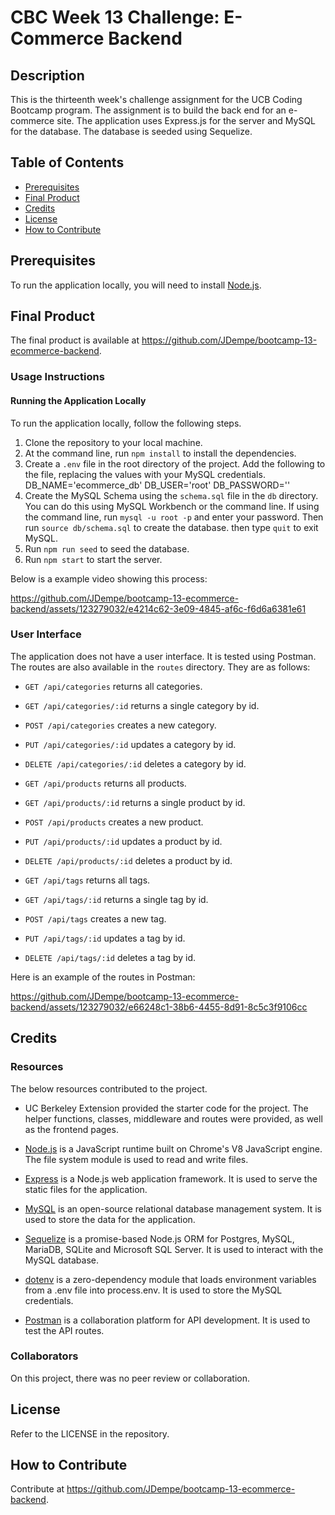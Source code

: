 # CBC Week 13 Challenge: E-Commerce Backend
## Description

This is the thirteenth week's challenge assignment for the UCB Coding Bootcamp program.  The assignment is to build the back end for an e-commerce site.  The application uses Express.js for the server and MySQL for the database.  The database is seeded using Sequelize.

## Table of Contents

- [Prerequisites](#prerequisites)
- [Final Product](#final-product)
- [Credits](#credits)
- [License](#license)
- [How to Contribute](#how-to-contribute)



## Prerequisites

To run the application locally, you will need to install [Node.js](https://nodejs.org/en/).

## Final Product

The final product is available at https://github.com/JDempe/bootcamp-13-ecommerce-backend.

### Usage Instructions

#### Running the Application Locally

To run the application locally, follow the following steps.

1. Clone the repository to your local machine.
2. At the command line, run `npm install` to install the dependencies.
3. Create a `.env` file in the root directory of the project.  Add the following to the file, replacing the values with your MySQL credentials.
   DB_NAME='ecommerce_db'
   DB_USER='root'
   DB_PASSWORD='<your password>'
4. Create the MySQL Schema using the `schema.sql` file in the `db` directory. You can do this using MySQL Workbench or the command line.  If using the command line, run `mysql -u root -p` and enter your password.  Then run `source db/schema.sql` to create the database.  then type `quit` to exit MySQL.
5. Run `npm run seed` to seed the database.
6. Run `npm start` to start the server.

Below is a example video showing this process:

https://github.com/JDempe/bootcamp-13-ecommerce-backend/assets/123279032/e4214c62-3e09-4845-af6c-f6d6a6381e61

### User Interface

The application does not have a user interface.  It is tested using Postman.  The routes are also available in the `routes` directory.  They are as follows:

- `GET /api/categories` returns all categories.
- `GET /api/categories/:id` returns a single category by id.
- `POST /api/categories` creates a new category.
- `PUT /api/categories/:id` updates a category by id.
- `DELETE /api/categories/:id` deletes a category by id.

- `GET /api/products` returns all products.
- `GET /api/products/:id` returns a single product by id.
- `POST /api/products` creates a new product.
- `PUT /api/products/:id` updates a product by id.
- `DELETE /api/products/:id` deletes a product by id.

- `GET /api/tags` returns all tags.
- `GET /api/tags/:id` returns a single tag by id.
- `POST /api/tags` creates a new tag.
- `PUT /api/tags/:id` updates a tag by id.
- `DELETE /api/tags/:id` deletes a tag by id.

Here is an example of the routes in Postman:

https://github.com/JDempe/bootcamp-13-ecommerce-backend/assets/123279032/e66248c1-38b6-4455-8d91-8c5c3f9106cc

## Credits

### Resources

The below resources contributed to the project.

- UC Berkeley Extension provided the starter code for the project.  The helper functions, classes, middleware and routes were provided, as well as the frontend pages.

- [Node.js](https://nodejs.org/en/) is a JavaScript runtime built on Chrome's V8 JavaScript engine.  The file system module is used to read and write files.

- [Express](https://expressjs.com/) is a Node.js web application framework.  It is used to serve the static files for the application.

- [MySQL](https://www.mysql.com/) is an open-source relational database management system.  It is used to store the data for the application.

- [Sequelize](https://sequelize.org/) is a promise-based Node.js ORM for Postgres, MySQL, MariaDB, SQLite and Microsoft SQL Server.  It is used to interact with the MySQL database.

- [dotenv](https://www.npmjs.com/package/dotenv) is a zero-dependency module that loads environment variables from a .env file into process.env.  It is used to store the MySQL credentials.

- [Postman](https://www.postman.com/) is a collaboration platform for API development.  It is used to test the API routes.

### Collaborators

On this project, there was no peer review or collaboration.

## License

Refer to the LICENSE in the repository.

## How to Contribute

Contribute at https://github.com/JDempe/bootcamp-13-ecommerce-backend.

